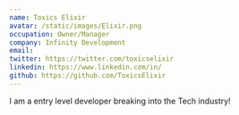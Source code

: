 ```yaml
---
name: Toxics Elixir
avatar: /static/images/Elixir.png
occupation: Owner/Manager
company: Infinity Development
email:
twitter: https://twitter.com/toxicselixir
linkedin: https://www.linkedin.com/in/
github: https://github.com/ToxicsElixir
---
```


I am a entry level developer breaking into the Tech industry!
